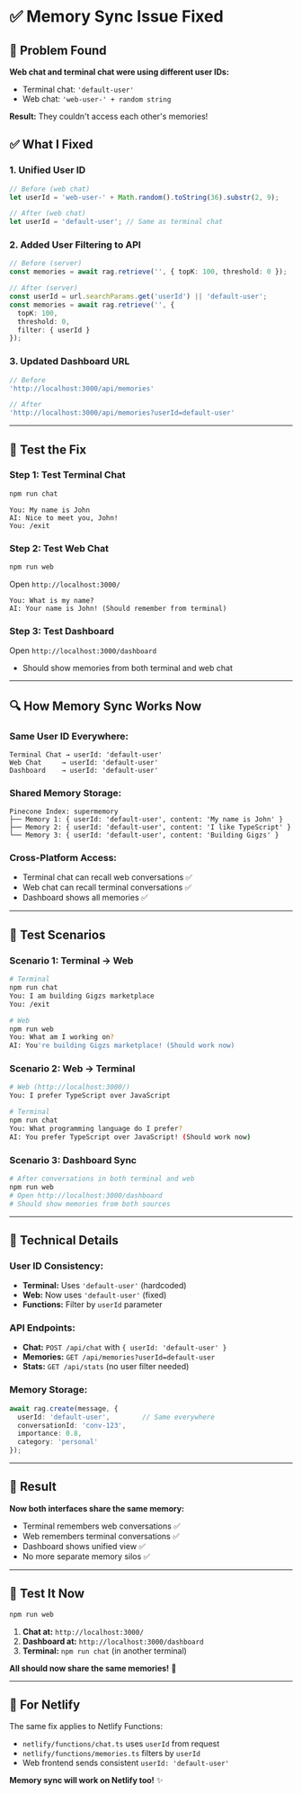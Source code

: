 # ✅ Memory Sync Issue Fixed

## 🐛 Problem Found

**Web chat and terminal chat were using different user IDs:**
- Terminal chat: `'default-user'`
- Web chat: `'web-user-' + random string`

**Result:** They couldn't access each other's memories!

## ✅ What I Fixed

### 1. **Unified User ID**
```javascript
// Before (web chat)
let userId = 'web-user-' + Math.random().toString(36).substr(2, 9);

// After (web chat) 
let userId = 'default-user'; // Same as terminal chat
```

### 2. **Added User Filtering to API**
```typescript
// Before (server)
const memories = await rag.retrieve('', { topK: 100, threshold: 0 });

// After (server)
const userId = url.searchParams.get('userId') || 'default-user';
const memories = await rag.retrieve('', { 
  topK: 100, 
  threshold: 0, 
  filter: { userId } 
});
```

### 3. **Updated Dashboard URL**
```javascript
// Before
'http://localhost:3000/api/memories'

// After  
'http://localhost:3000/api/memories?userId=default-user'
```

---

## 🧪 Test the Fix

### Step 1: Test Terminal Chat
```bash
npm run chat
```
```
You: My name is John
AI: Nice to meet you, John!
You: /exit
```

### Step 2: Test Web Chat
```bash
npm run web
```
Open `http://localhost:3000/`
```
You: What is my name?
AI: Your name is John! (Should remember from terminal)
```

### Step 3: Test Dashboard
Open `http://localhost:3000/dashboard`
- Should show memories from both terminal and web chat

---

## 🔍 How Memory Sync Works Now

### Same User ID Everywhere:
```
Terminal Chat → userId: 'default-user'
Web Chat     → userId: 'default-user'  
Dashboard    → userId: 'default-user'
```

### Shared Memory Storage:
```
Pinecone Index: supermemory
├── Memory 1: { userId: 'default-user', content: 'My name is John' }
├── Memory 2: { userId: 'default-user', content: 'I like TypeScript' }
└── Memory 3: { userId: 'default-user', content: 'Building Gigzs' }
```

### Cross-Platform Access:
- Terminal chat can recall web conversations ✅
- Web chat can recall terminal conversations ✅  
- Dashboard shows all memories ✅

---

## 🎯 Test Scenarios

### Scenario 1: Terminal → Web
```bash
# Terminal
npm run chat
You: I am building Gigzs marketplace
You: /exit

# Web  
npm run web
You: What am I working on?
AI: You're building Gigzs marketplace! (Should work now)
```

### Scenario 2: Web → Terminal
```bash
# Web (http://localhost:3000/)
You: I prefer TypeScript over JavaScript

# Terminal
npm run chat  
You: What programming language do I prefer?
AI: You prefer TypeScript over JavaScript! (Should work now)
```

### Scenario 3: Dashboard Sync
```bash
# After conversations in both terminal and web
npm run web
# Open http://localhost:3000/dashboard
# Should show memories from both sources
```

---

## 🔧 Technical Details

### User ID Consistency:
- **Terminal:** Uses `'default-user'` (hardcoded)
- **Web:** Now uses `'default-user'` (fixed)
- **Functions:** Filter by `userId` parameter

### API Endpoints:
- **Chat:** `POST /api/chat` with `{ userId: 'default-user' }`
- **Memories:** `GET /api/memories?userId=default-user`
- **Stats:** `GET /api/stats` (no user filter needed)

### Memory Storage:
```typescript
await rag.create(message, {
  userId: 'default-user',        // Same everywhere
  conversationId: 'conv-123',
  importance: 0.8,
  category: 'personal'
});
```

---

## 🎉 Result

**Now both interfaces share the same memory:**
- Terminal remembers web conversations ✅
- Web remembers terminal conversations ✅
- Dashboard shows unified view ✅
- No more separate memory silos ✅

---

## 🚀 Test It Now

```bash
npm run web
```

1. **Chat at:** `http://localhost:3000/`
2. **Dashboard at:** `http://localhost:3000/dashboard`
3. **Terminal:** `npm run chat` (in another terminal)

**All should now share the same memories!** 🎊

---

## 🔮 For Netlify

The same fix applies to Netlify Functions:
- `netlify/functions/chat.ts` uses `userId` from request
- `netlify/functions/memories.ts` filters by `userId` 
- Web frontend sends consistent `userId: 'default-user'`

**Memory sync will work on Netlify too!** ✨
